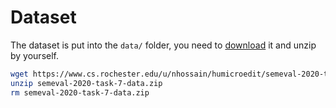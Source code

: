 # Dataset

The dataset is put into the `data/` folder, you need to [download](https://www.cs.rochester.edu/u/nhossain/humicroedit/semeval-2020-task-7-data.zip) it and unzip by yourself.

```bash
wget https://www.cs.rochester.edu/u/nhossain/humicroedit/semeval-2020-task-7-data.zip
unzip semeval-2020-task-7-data.zip
rm semeval-2020-task-7-data.zip
```

